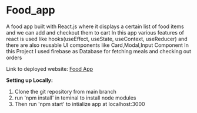 # Food_app
A food app built with React.js where it displays a certain list of food items and we can add and checkout them to cart 
In this app various features of react is used like hooks(useEffect, useState, useContext, useReducer) and there are also reusable UI components like Card,Modal,Input Component
In this Project I used firebase as Database for fetching meals and checking out orders

Link to deployed website: [Food App](https://manojkumar398.github.io/food_app/)

**Setting up Locally:**
1. Clone the git repository from main branch 
2. run 'npm install' in teminal to install node modules
3. Then run 'npm start' to intialize app at localhost:3000 
